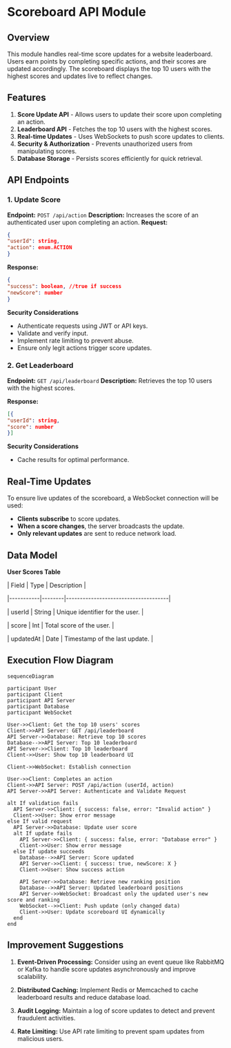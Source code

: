 # Scoreboard API Module
## Overview

This module handles real-time score updates for a website leaderboard. Users earn points by completing specific actions, and their scores are updated accordingly. The scoreboard displays the top 10 users with the highest scores and updates live to reflect changes.

## Features

1.  **Score Update API** - Allows users to update their score upon completing an action.
2.  **Leaderboard API** - Fetches the top 10 users with the highest scores.
3.  **Real-time Updates** - Uses WebSockets to push score updates to clients.
4.  **Security & Authorization** - Prevents unauthorized users from manipulating scores.
5.  **Database Storage** - Persists scores efficiently for quick retrieval.

## API Endpoints

### 1. Update Score

**Endpoint:**  `POST /api/action`
**Description:** Increases the score of an authenticated user upon completing an action.
**Request:**
```json
{
"userId": string,
"action": enum.ACTION
}

```
**Response:**
```json
{
"success": boolean, //true if success
"newScore": number
}
```
**Security Considerations**
- Authenticate requests using JWT or API keys.
- Validate and verify input.
- Implement rate limiting to prevent abuse.
- Ensure only legit actions trigger score updates.

### 2. Get Leaderboard
**Endpoint:**  `GET /api/leaderboard`
**Description:** Retrieves the top 10 users with the highest scores.

**Response:**
```json
[{
"userId": string,
"score": number
}]

```
**Security Considerations**
- Cache results for optimal performance.

## Real-Time Updates

To ensure live updates of the scoreboard, a WebSocket connection will be used:
-  **Clients subscribe** to score updates.
-  **When a score changes**, the server broadcasts the update.
-  **Only relevant updates** are sent to reduce network load.

## Data Model
  
**User Scores Table**

| Field | Type | Description |

|-----------|--------|-------------------------------------|

| userId | String | Unique identifier for the user. |

| score | Int | Total score of the user. |

| updatedAt | Date | Timestamp of the last update. |


## Execution Flow Diagram

```mermaid
sequenceDiagram

participant User
participant Client
participant API Server
participant Database
participant WebSocket

User->>Client: Get the top 10 users' scores
Client->>API Server: GET /api/leaderboard
API Server->>Database: Retrieve top 10 scores
Database-->>API Server: Top 10 leaderboard
API Server->>Client: Top 10 leaderboard
Client->>User: Show top 10 leaderboard UI

Client->>WebSocket: Establish connection

User->>Client: Completes an action
Client->>API Server: POST /api/action (userId, action)
API Server->>API Server: Authenticate and Validate Request

alt If validation fails
  API Server->>Client: { success: false, error: "Invalid action" }
  Client->>User: Show error message
else If valid request
  API Server->>Database: Update user score
  alt If update fails
    API Server->>Client: { success: false, error: "Database error" }
    Client->>User: Show error message
  else If update succeeds
    Database-->>API Server: Score updated
    API Server->>Client: { success: true, newScore: X }
    Client->>User: Show success action

    API Server->>Database: Retrieve new ranking position
    Database-->>API Server: Updated leaderboard positions
    API Server->>WebSocket: Broadcast only the updated user's new score and ranking
    WebSocket-->>Client: Push update (only changed data)
    Client->>User: Update scoreboard UI dynamically
  end
end

```
  ## Improvement Suggestions

1.  **Event-Driven Processing:** Consider using an event queue like RabbitMQ or Kafka to handle score updates asynchronously and improve scalability.

2.  **Distributed Caching:** Implement Redis or Memcached to cache leaderboard results and reduce database load.

3.  **Audit Logging:** Maintain a log of score updates to detect and prevent fraudulent activities.

4.  **Rate Limiting:** Use API rate limiting to prevent spam updates from malicious users.
